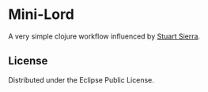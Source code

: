 # Mini-Lord

A very simple clojure workflow influenced by [Stuart Sierra](http://thinkrelevance.com/blog/2013/06/04/clojure-workflow-reloaded).

## License

Distributed under the Eclipse Public License.